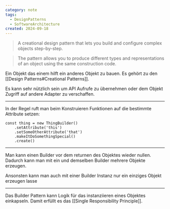 ```yaml
---
category: note
tags:
  - DesignPatterns
  - SoftwareArchitecture
created: 2024-09-18
---
```

> A creational design pattern that lets you build and configure complex objects step-by-step.

> The pattern allows you to produce different types and representations of an object using the same construction code.

Ein Objekt das einem hilft ein anderes Objekt zu bauen.
Es gehört zu den [[Design Patterns#Creational Patterns]].

Es kann sehr nützlich sein um API Aufrufe zu übernehmen oder dem Objekt Zugriff auf andere Adapter zu verschaffen.

---
In der Regel ruft man beim Konstruieren Funktionen auf die bestimmte Attribute setzen:

```JS
const thing = new ThingBuilder()
	.setAttribute('this')
	.setSomeOtherAttribute('that')
	.makeItDoSomethingSpecial()
	.create()
```

---
Man kann einen Builder vor dem returnen des Objektes wieder nullen.
Dadurch kann man mit ein und demselben Builder mehrere Objekte erzeugen.

Ansonsten kann man auch mit einer Builder Instanz nur ein einziges Objekt erzeugen lasse

---
Das Builder Pattern kann Logik für das instanziieren eines Objektes einkapseln.
Damit erfüllt es das [[Single Responsibility Principle]].